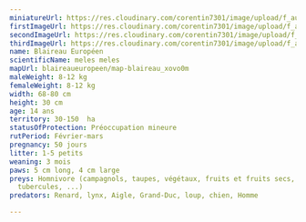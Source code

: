 ```yaml
---
miniatureUrl: https://res.cloudinary.com/corentin7301/image/upload/f_auto/q_auto/c_scale/fl_lossy/v1624095647/wildlife/blaireaueuropeen/blaireau-min_rt6tn0
firstImageUrl: https://res.cloudinary.com/corentin7301/image/upload/f_auto/q_auto/c_scale/fl_lossy/v1624095647/wildlife/blaireaueuropeen/blaireau-1_e98mpg
secondImageUrl: https://res.cloudinary.com/corentin7301/image/upload/f_auto/q_auto/c_scale/fl_lossy/v1624095647/wildlife/blaireaueuropeen/blaireau-2_pirfu6
thirdImageUrl: https://res.cloudinary.com/corentin7301/image/upload/f_auto/q_auto/c_scale/fl_lossy/v1624095647/wildlife/blaireaueuropeen/blaireau-3_acgbcu
name: Blaireau Européen
scientificName: meles meles
mapUrl: blaireaueuropeen/map-blaireau_xovo0m
maleWeight: 8-12 kg
femaleWeight: 8-12 kg
width: 68-80 cm
height: 30 cm
age: 14 ans
territory: 30-150  ha
statusOfProtection: Préoccupation mineure
rutPeriod: Février-mars
pregnancy: 50 jours
litter: 1-5 petits
weaning: 3 mois
paws: 5 cm long, 4 cm large
preys: Homnivore (campagnols, taupes, végétaux, fruits et fruits secs, racines et
  tubercules, ...)
predators: Renard, lynx, Aigle, Grand-Duc, loup, chien, Homme

---
```

